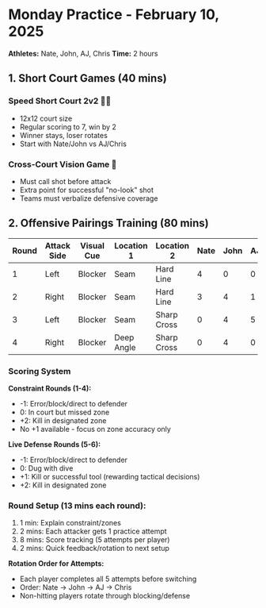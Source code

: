# Monday Practice - February 10, 2025

**Athletes:** Nate, John, AJ, Chris
**Time:** 2 hours

## 1. Short Court Games (40 mins)
### Speed Short Court 2v2 🏃‍♂️
- 12x12 court size
- Regular scoring to 7, win by 2
- Winner stays, loser rotates
- Start with Nate/John vs AJ/Chris

### Cross-Court Vision Game 👀
- Must call shot before attack
- Extra point for successful "no-look" shot
- Teams must verbalize defensive coverage

## 2. Offensive Pairings Training (80 mins)

| Round | Attack Side | Visual Cue | Location 1 | Location 2 | Nate | John | AJ | Chris |
|-------|-------------|------------|------------|------------|------|------|----|----|
| 1 | Left | Blocker | Seam | Hard Line |4  |0  |0  |  0|
| 2 | Right | Blocker | Seam | Hard Line |3  |4  |1  |3  |
| 3 | Left | Blocker | Seam | Sharp Cross |0  |4  |5  |9  |
| 4 | Right | Blocker | Deep Angle | Sharp Cross |0  |4  |0| 2|


### Scoring System
**Constraint Rounds (1-4):**
- -1: Error/block/direct to defender
- 0: In court but missed zone
- +2: Kill in designated zone
- No +1 available - focus on zone accuracy only

**Live Defense Rounds (5-6):**
- -1: Error/block/direct to defender
- 0: Dug with dive
- +1: Kill or successful tool (rewarding tactical decisions)
- +2: Kill in designated zone

### Round Setup (13 mins each round):
1. 1 min: Explain constraint/zones
2. 2 mins: Each attacker gets 1 practice attempt
3. 8 mins: Score tracking (5 attempts per player)
4. 2 mins: Quick feedback/rotation to next setup

**Rotation Order for Attempts:**
- Each player completes all 5 attempts before switching
- Order: Nate → John → AJ → Chris
- Non-hitting players rotate through blocking/defense
